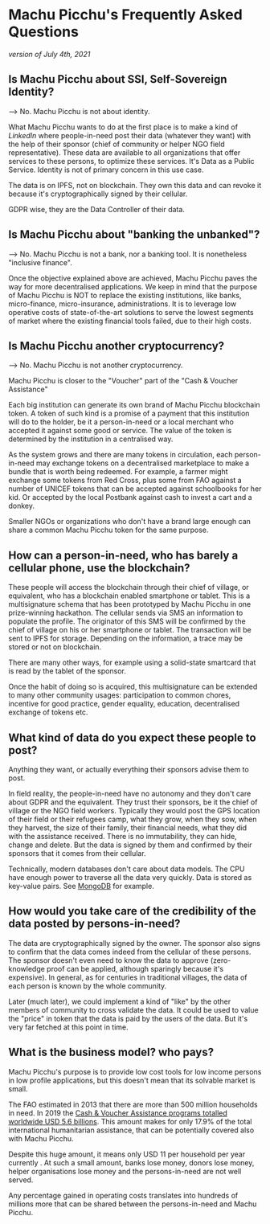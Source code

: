 # Machu Picchu's Frequently Asked Questions
_version of July 4th, 2021_
## Is Machu Picchu about SSI, Self-Sovereign Identity?
--> No. Machu Picchu is not about identity.

What Machu Picchu wants to do at the first place is to make a kind of _LinkedIn_ where people-in-need post their data (whatever they want) with the help of their sponsor (chief of community or helper NGO field representative). These data are available to all organizations that offer services to these persons, to optimize these services.
It's Data as a Public Service. Identity is not of primary concern in this use case. 

The data is on IPFS, not on blockchain. They own this data and can revoke it because it's cryptographically signed by their cellular. 

GDPR wise, they are the Data Controller of their data.

## Is Machu Picchu about "banking the unbanked"?
--> No. Machu Picchu is not a bank, nor a banking tool. It is nonetheless "inclusive finance".

Once the objective explained above are achieved, Machu Picchu paves the way for more decentralised applications. We keep in mind that the purpose of Machu Picchu is NOT to replace the existing institutions, like banks, micro-finance, micro-insurance, administrations. It is to leverage low operative costs of state-of-the-art solutions to serve the lowest segments of market where the existing financial tools failed, due to their high costs.

## Is Machu Picchu another cryptocurrency?
--> No. Machu Picchu is not another cryptocurrency.

Machu Picchu is closer to the "Voucher" part of the "Cash & Voucher Assistance"

Each big institution can generate its own brand of Machu Picchu blockchain token. A token of such kind is a promise of a payment that this institution will do to the holder, be it a person-in-need or a local merchant who accepted it against some good or service. The value of the token is determined by the institution in a centralised way.

As the system grows and there are many tokens in circulation, each person-in-need may exchange tokens on a decentralised marketplace to make a bundle that is worth being redeemed. For example, a farmer might exchange some tokens from Red Cross, plus some from FAO against a number of UNICEF tokens that can be accepted against schoolbooks for her kid. Or accepted by the local Postbank against cash to invest a cart and a donkey.

Smaller NGOs or organizations who don't have a brand large enough can share a common Machu Picchu token for the same purpose.

## How can a person-in-need, who has barely a cellular phone, use the blockchain?
These people will access the blockchain through their chief of village, or equivalent, who has a blockchain enabled smartphone or tablet. This is a multisignature schema that has been prototyped by Machu Picchu in one prize-winning hackathon. The cellular sends via SMS an information to populate the profile. The originator of this SMS will be confirmed by the chief of village on his or her smartphone or tablet. The transaction will be sent to IPFS for storage. Depending on the information, a trace may be stored or not on blockchain.

There are many other ways, for example using a solid-state smartcard that is read by the tablet of the sponsor.

Once the habit of doing so is acquired, this multisignature can be extended to many other community usages: participation to common chores, incentive for good practice, gender equality, education, decentralised exchange of tokens etc.
## What kind of data do you expect these people to post?
Anything they want, or actually everything their sponsors advise them to post.

In field reality, the people-in-need have no autonomy and they don't care about GDPR and the equivalent. They trust their sponsors, be it the chief of village or the NGO field workers.
Typically they would post the GPS location of their field or their refugees camp, what they grow, when they sow, when they harvest, the size of their family, their financial needs, what they did with the assistance received. There is no immutability, they can hide, change and delete. But the data is signed by them and confirmed by their sponsors that it comes from their cellular.
 
Technically, modern databases don't care about data models. The CPU have enough power to traverse all the data very quickly. Data is stored as key-value pairs. See [MongoDB](https://www.mongodb.com/what-is-mongodb) for example.
## How would you take care of the credibility of the data posted by persons-in-need?
The data are cryptographically signed by the owner. The sponsor also signs to confirm that the data comes indeed from the cellular of these persons. The sponsor doesn't even need to know the data to approve (zero-knowledge proof can be applied, although sparingly because it's expensive). In general, as for centuries in traditional villages, the data of each person is known by the whole community.

Later (much later), we could implement a kind of "like" by the other members of community to cross validate the data. It could be used to value the "price" in token that the data is paid by the users of the data. But it's very far fetched at this point in time.
## What is the business model? who pays?
Machu Picchu's purpose is to provide low cost tools for low income persons in low profile applications, but this doesn't mean that its solvable market is small.

The FAO estimated in 2013 that there are more than 500 million households in need. In 2019 the [Cash & Voucher Assistance programs totalled worldwide USD 5.6 billions](https://reliefweb.int/sites/reliefweb.int/files/resources/SOWC2020-Executive-Summary.pdf&usg=AOvVaw0ZepAEO1c1PBT_nhM9fmdz). This amount makes for only 17.9% of the total international humanitarian assistance, that can be potentially covered also with Machu Picchu. 

Despite this huge amount, it means only USD 11 per household per year currently . At such a small amount, banks lose money, donors lose money, helper organisations lose money and the persons-in-need are not well served.

Any percentage gained in operating costs translates into hundreds of millions more that can be shared between the persons-in-need and Machu Picchu.
